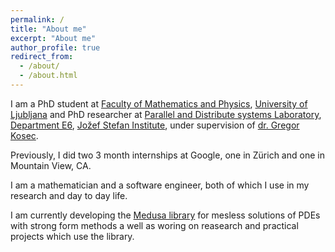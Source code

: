 ```yaml
---
permalink: /
title: "About me"
excerpt: "About me"
author_profile: true
redirect_from:
  - /about/
  - /about.html
---
```


I am a PhD student at [Faculty of Mathematics and Physics](http://www.fmf.uni-lj.si), [University
of Ljubljana](https://www.uni-lj.si/) and PhD researcher at
[Parallel and Distribute systems Laboratory](http://e6.ijs.si/ParallelAndDistributedSystems/),
[Department E6](http://e6.ijs.si/),
[Jožef Stefan Institute](http://ijs.si/),
under supervision of [dr. Gregor Kosec](http://e6.ijs.si/~gkosec/).

Previously, I did two 3 month internships at Google, one in Zürich and one in Mountain View, CA.

I am a mathematician and a software engineer, both of which I use in my research and day to day
life.

I am currently developing the [Medusa library](http://e6.ijs.si/medusa) for mesless solutions of PDEs with
strong form methods a well as woring on reasearch and practical projects which use the library.


<!---
vim: set spell spelllang=en:
-->
